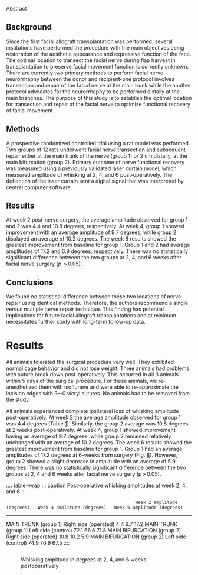 Abstract

## Background

Since the first facial allograft transplantation was performed, several
institutions have performed the procedure with the main objectives being
restoration of the aesthetic appearance and expressive function of the
face. The optimal location to transect the facial nerve during flap
harvest in transplantation to preserve facial movement function is
currently unknown. There are currently two primary methods to perform
facial nerve neurorrhaphy between the donor and recipient-one protocol
involves transection and repair of the facial nerve at the main trunk
while the another protocol advocates for the neurorrhaphy to be
performed distally at the main branches. The purpose of this study is to
establish the optimal location for transection and repair of the facial
nerve to optimize functional recovery of facial movement.

## Methods

A prospective randomized controlled trial using a rat model was
performed. Two groups of 12 rats underwent facial nerve transection and
subsequent repair either at the main trunk of the nerve (group 1) or
2 cm distally, at the main bifurcation (group 2). Primary outcome of
nerve functional recovery was measured using a previously validated
laser curtain model, which measured amplitude of whisking at 2, 4, and 6
post-operatively. The deflection of the laser curtain sent a digital
signal that was interpreted by central computer software.

## Results

At week 2 post-nerve surgery, the average amplitude observed for group 1
and 2 was 4.4 and 10.8 degrees, respectively. At week 4, group 1 showed
improvement with an average amplitude of 9.7 degrees, while group 2
displayed an average of 10.2 degrees. The week 6 results showed the
greatest improvement from baseline for group 1. Group 1 and 2 had
average amplitudes of 17.2 and 6.9 degrees, respectively. There was no
statistically significant difference between the two groups at 2, 4, and
6 weeks after facial nerve surgery (*p*  \> 0.05).

## Conclusions

We found no statistical difference between these two locations of nerve
repair using identical methods. Therefore, the authors recommend a
single versus multiple nerve repair technique. This finding has
potential implications for future facial allograft transplantations and
at minimum necessitates further study with long-term follow-up data.

# Results

All animals tolerated the surgical procedure very well. They exhibited
normal cage behavior and did not lose weight. Three animals had problems
with suture break down post-operatively. This occurred in all 3 animals
within 5 days of the surgical procedure. For these animals, we
re-anesthetized them with isoflurane and were able to re-approximate the
incision edges with 3--0 vicryl sutures. No animals had to be removed
from the study.

All animals experienced complete ipsilateral loss of whisking amplitude
post-operatively. At week 2 the average amplitude observed for group 1
was 4.4 degrees (Table [1](#)). Similarly, the group 2 average was 10.8
degrees at 2 weeks post-operatively. At week 4, group 1 showed
improvement having an average of 9.7 degrees, while group 2 remained
relatively unchanged with an average of 10.2 degrees. The week 6 results
showed the greatest improvement from baseline for group 1. Group 1 had
an average amplitudes of 17.2 degrees at 6-weeks from surgery
(Fig. [8](#)). However, group 2 showed a slight decrease in amplitude
with an average of 5.9 degrees. There was no statistically significant
difference between the two groups at 2, 4 and 6 weeks after facial nerve
surgery (p \> 0.05).

:::: table-wrap
::: caption
Post-operative whisking amplitudes at week 2, 4, and 6
:::

                                                     Week 2 amplitude (degrees)   Week 4 amplitude (degrees)   Week 6 amplitude (degrees)
  -------------------------------------------------- ---------------------------- ---------------------------- ----------------------------
  MAIN TRUNK (group 1) Right side (operated)         4.4                          9.7                          17.2
  MAIN TRUNK (group 1) Left side (control)           72.1                         66.6                         71.8
  MAIN BIFURCATION (group 2) Right side (operated)   10.8                         10.2                         5.9
  MAIN BIFURCATION (group 2) Left side (control)     74.9                         70.9                         67.5
::::

<figure>
<p><img src="" /></p>
<figcaption>Whisking amplitude in degrees at 2, 4, and 6 weeks
postoperatively</figcaption>
</figure>
